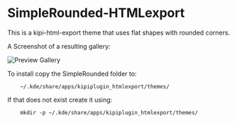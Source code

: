 SimpleRounded-HTMLexport
========================

This is a kipi-html-export theme that uses flat shapes with rounded corners.

A Screenshot of a resulting gallery:

![Preview Gallery](https://raw.github.com/enaut/SimpleRounded-HTMLexport/master/SimpleRounded/previewBig.png)

To install copy the SimpleRounded folder to:
```
    ~/.kde/share/apps/kipiplugin_htmlexport/themes/
```
If that does not exist create it using:
```
    mkdir -p ~/.kde/share/apps/kipiplugin_htmlexport/themes/
```
